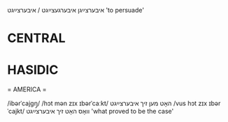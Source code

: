 איבערצײַגן
איבערגעצײַגט / איבערצײַגט
'to persuade'

CENTRAL
========

HASIDIC
=======
= AMERICA = 

/ibərˈcajgŋ̩/
/hɔt mən zɪx ɪbərˈcaːkt/ האָט מען זיך איבערצײַגט
/vus hɔt zɪx ɪbərˈcajkt/ וואָס האָט זיך איבערצײַגט 'what proved to be the case'